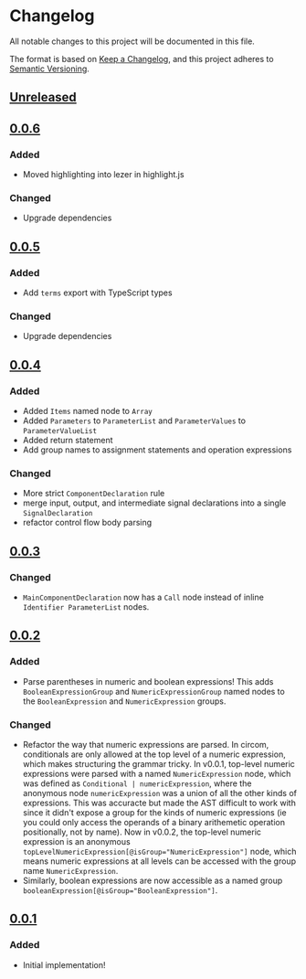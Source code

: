 # Changelog

All notable changes to this project will be documented in this file.

The format is based on [Keep a Changelog](https://keepachangelog.com/en/1.0.0/), and this project adheres to [Semantic Versioning](https://semver.org/spec/v2.0.0.html).

## [Unreleased]

## [0.0.6]

### Added

- Moved highlighting into lezer in highlight.js

### Changed

- Upgrade dependencies

## [0.0.5]

### Added

- Add `terms` export with TypeScript types

### Changed

- Upgrade dependencies

## [0.0.4]

### Added

- Added `Items` named node to `Array`
- Added `Parameters` to `ParameterList` and `ParameterValues` to `ParameterValueList`
- Added return statement
- Add group names to assignment statements and operation expressions

### Changed

- More strict `ComponentDeclaration` rule
- merge input, output, and intermediate signal declarations into a single `SignalDeclaration`
- refactor control flow body parsing

## [0.0.3]

### Changed

- `MainComponentDeclaration` now has a `Call` node instead of inline `Identifier ParameterList` nodes.

## [0.0.2]

### Added

- Parse parentheses in numeric and boolean expressions! This adds `BooleanExpressionGroup` and `NumericExpressionGroup` named nodes to the `BooleanExpression` and `NumericExpression` groups.

### Changed

- Refactor the way that numeric expressions are parsed. In circom, conditionals are only allowed at the top level of a numeric expression, which makes structuring the grammar tricky. In v0.0.1, top-level numeric expressions were parsed with a named `NumericExpression` node, which was defined as `Conditional | numericExpression`, where the anonymous node `numericExpression` was a union of all the other kinds of expressions. This was accuracte but made the AST difficult to work with since it didn't expose a group for the kinds of numeric expressions (ie you could only access the operands of a binary arithemetic operation positionally, not by name). Now in v0.0.2, the top-level numeric expression is an anonymous `topLevelNumericExpression[@isGroup="NumericExpression"]` node, which means numeric expressions at all levels can be accessed with the group name `NumericExpression`.
- Similarly, boolean expressions are now accessible as a named group `booleanExpression[@isGroup="BooleanExpression"]`.

## [0.0.1]

### Added

- Initial implementation!

[unreleased]: https://github.com/joeltg/lezer-circom/compare/v0.0.6...HEAD
[0.0.6]: https://github.com/joeltg/lezer-circom/compare/v0.0.6
[0.0.5]: https://github.com/joeltg/lezer-circom/compare/v0.0.5
[0.0.4]: https://github.com/joeltg/lezer-circom/compare/v0.0.4
[0.0.3]: https://github.com/joeltg/lezer-circom/compare/v0.0.3
[0.0.2]: https://github.com/joeltg/lezer-circom/compare/v0.0.2
[0.0.1]: https://github.com/joeltg/lezer-circom/compare/v0.0.1
